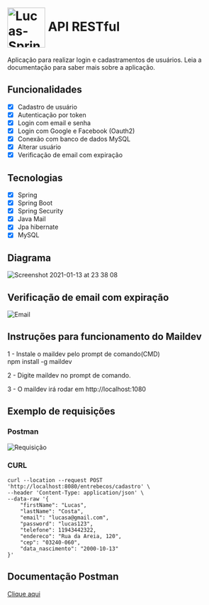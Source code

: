#  <img align="center" alt="Lucas-Spring" height="90" width="85" src="https://cdn.jsdelivr.net/gh/devicons/devicon/icons/spring/spring-original-wordmark.svg" /> API RESTful 

Aplicação para realizar login e cadastramentos de usuários. Leia a documentação para saber mais sobre a aplicação.



## Funcionalidades
- [x] Cadastro de usuário
- [x] Autenticação por token
- [x] Login com email e senha
- [x] Login com Google e Facebook (Oauth2)
- [x] Conexão com banco de dados MySQL
- [x] Alterar usuário
- [x] Verificação de email com expiração

## Tecnologias
- [x] Spring
- [x] Spring Boot
- [x] Spring Security
- [x] Java Mail
- [x] Jpa hibernate
- [x] MySQL

## Diagrama
![Screenshot 2021-01-13 at 23 38 08](https://user-images.githubusercontent.com/40702606/104789980-15581a00-578e-11eb-998d-30f2e6a9f461.png)

## Verificação de email com expiração
![Email](https://user-images.githubusercontent.com/111810585/206878406-6b727624-28a5-4a2c-aa00-1a22b53e9223.png)

## Instruções para funcionamento do Maildev

1 - Instale o maildev pelo prompt de comando(CMD)<br>
npm install -g maildev

2 - Digite maildev no prompt de comando. 

3 - O maildev irá rodar em http://localhost:1080

## Exemplo de requisições
### Postman
![Requisição](https://user-images.githubusercontent.com/111810585/206878651-c49570e7-dabe-48e1-a062-7fd4bb31c41e.png)

### CURL
```
curl --location --request POST 'http://localhost:8080/entrebecos/cadastro' \
--header 'Content-Type: application/json' \
--data-raw '{
    "firstName": "Lucas",
    "lastName": "Costa",
    "email": "lucasa@gmail.com",
    "password": "lucas123",
    "telefone": 11943442322,
    "endereco": "Rua da Areia, 120",
    "cep": "03240-060",
    "data_nascimento": "2000-10-13"
}'
```

## Documentação Postman

[Clique aqui](https://documenter.getpostman.com/view/23628011/2s8YzTUNVm)

